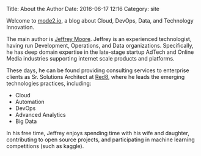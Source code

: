 Title: About the Author
Date: 2016-06-17 12:16
Category: site


Welcome to [mode2.io](https://mode2.io), a blog about Cloud, DevOps, Data, and Technology Innovation.

The main author is [Jeffrey Moore](https://github.com/jmoore987).  Jeffrey is an experienced technologist, having run Development, Operations, and Data organizations.  Specifically, he has deep domain expertise in the late-stage startup AdTech and Online Media industries supporting internet scale products and platforms.  

These days, he can be found providing consulting services to enterprise clients as Sr. Solutions Architect at [Red8](http://red8.com), where he leads the emerging technologies practices, including:

* Cloud
* Automation
* DevOps
* Advanced Analytics
* Big Data

In his free time, Jeffrey enjoys spending time with his wife and daughter, contributing to open source projects, and participating in machine learning competitions (such as kaggle).
